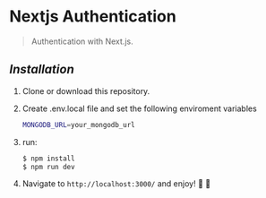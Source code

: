 # Nextjs Authentication

> Authentication with Next.js.

## _Installation_

1. Clone or download this repository.

2. Create .env.local file and set the following enviroment variables

   ```sh
   MONGODB_URL=your_mongodb_url
   ```

3. run:

   ```sh
   $ npm install
   $ npm run dev
   ```

4. Navigate to `http://localhost:3000/` and enjoy! 👋 🚀
